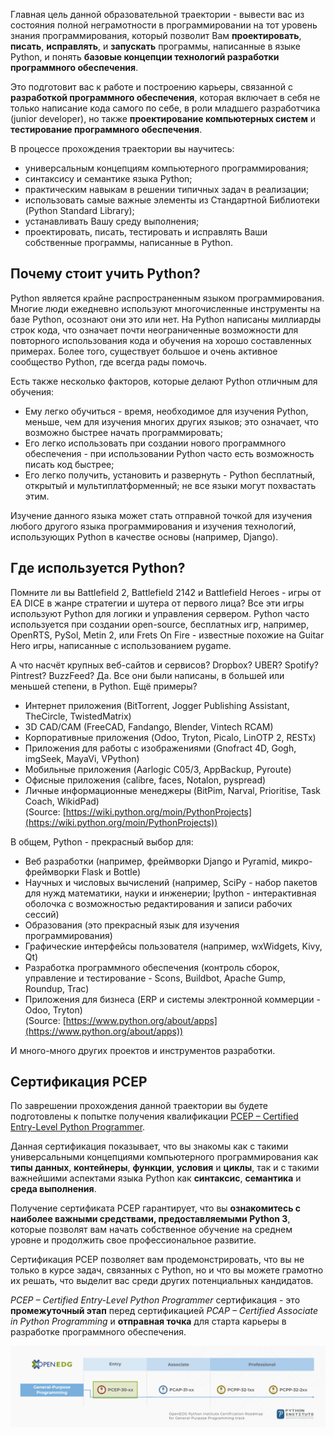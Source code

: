 Главная цель данной образовательной траектории - вывести ваc из состояния полной неграмотности в программировании на тот уровень знания программирования, который позволит Вам **проектировать**, **писать**, **исправлять**, и **запускать** программы, написанные в языке Python, и понять **базовые концепции технологий разработки программного обеспечения**.

Это подготовит ваc к работе и построению карьеры, связанной с  **разработкой программного обеспечения**, которая включает в себя не только написание кода самого по себе, в роли младшего разработчика (junior developer), но также **проектирование компьютерных систем** и **тестирование программного обеспечения**.

В процессе прохождения траектории вы научитесь:

*   универсальным концепциям компьютерного программирования;
*   синтаксису и семантике языка Python;
*   практическим навыкам в решении типичных задач в реализации;
*   использовать самые важные элементы из Стандартной Библиотеки (Python Standard Library);
*   устанавливать Вашу среду выполнения;
*   проектировать, писать, тестировать и исправлять Ваши собственные программы, написанные в Python.

## Почему стоит учить Python?

Python является крайне распространенным языком программирования. Многие люди ежедневно используют многочисленные инструменты на базе Python, осознают они это или нет. На Python написаны миллиарды строк кода, что означает почти неограниченные возможности для повторного использования кода и обучения на хорошо составленных примерах. Более того, существует большое и очень активное сообщество Python, где всегда рады помочь.

Есть также несколько факторов, которые делают Python отличным для обучения:

*   Ему легко обучиться - время, необходимое для изучения Python, меньше, чем для изучения многих других языков; это означает, что возможно быстрее начать программировать;
*   Его легко использовать при создании нового программного обеспечения - при использовании Python часто есть возможность писать код быстрее;
*   Его легко получить, установить и развернуть - Python бесплатный, открытый и мультиплатформенный; не все языки могут похвастать этим.

Изучение данного языка может стать отправной точкой для изучения любого другого языка программирования и изучения технологий, использующих Python в качестве основы (например, Django).

## Где используется Python?

Помните ли вы Battlefield 2, Battlefield 2142 и Battlefield Heroes - игры от EA DICE в жанре стратегии и шутера от первого лица? Все эти игры используют Python для логики и управления сервером. Python часто используется при создании open-source, бесплатных игр, например, OpenRTS, PySol, Metin 2, или Frets On Fire - известные похожие на Guitar Hero игры, написанные с использованием pygame.

А что насчёт крупных веб-сайтов и сервисов? Dropbox? UBER? Spotify? Pintrest? BuzzFeed? Да. Все они были написаны, в большей или меньшей степени, в Python. Ещё примеры?

* Интернет приложения (BitTorrent, Jogger Publishing Assistant, TheCircle, TwistedMatrix)
* 3D CAD/CAM (FreeCAD, Fandango, Blender, Vintech RCAM)
* Корпоративные приложения (Odoo, Tryton, Picalo, LinOTP 2, RESTx)
* Приложения для работы с изображениями (Gnofract 4D, Gogh, imgSeek, MayaVi, VPython)
* Мобильные приложения (Aarlogic C05/3, AppBackup, Pyroute)
* Офисные приложения (calibre, faces, Notalon, pyspread)
* Личные информационные менеджеры (BitPim, Narval, Prioritise, Task Coach, WikidPad)  
    (Source: [https://wiki.python.org/moin/PythonProjects](https://wiki.python.org/moin/PythonProjects))

В общем, Python - прекрасный выбор для:

* Веб разработки (например, фреймворки Django и Pyramid, микро-фреймворки Flask и Bottle)
* Научных и числовых вычислений (например, SciPy - набор пакетов для нужд математики, науки и инженерии; Ipython - интерактивная оболочка с возможностью редактирования и записи рабочих сессий)
* Образования (это прекрасный язык для изучения программирования)
* Графические интерфейсы пользователя (например, wxWidgets, Kivy, Qt)
* Разработка программного обеспечения (контроль сборок, управление и тестирование - Scons, Buildbot, Apache Gump, Roundup, Trac)
* Приложения для бизнеса (ERP и системы электронной коммерции - Odoo, Tryton)  
    (Source: [https://www.python.org/about/apps](https://www.python.org/about/apps))

И много-много других проектов и инструментов разработки.

## Сертификация PCEP

По заврешении прохождения данной траектории вы будете подготовлены к попытке получения квалификации [PCEP – Certified Entry-Level Python Programmer](https://pythoninstitute.org/pcep-certification-entry-level/).

Данная сертификация показывает, что вы знакомы как с такими универсальными концепциями компьютерного программирования как **типы данных**, **контейнеры**, **функции**, **условия** и **циклы**, так и с такими важнейшими аспектами языка Python как **синтаксис**, **семантика** и **среда выполнения**.

Получение сертификата PCEP гарантирует, что вы **ознакомитесь с наиболее важными средствами, предоставляемыми Python 3**, которые позволят вам начать собственное обучение на среднем уровне и продолжить свое профессиональное развитие.  
  
Сертификация PCEP позволяет вам продемонстрировать, что вы не только в курсе задач, связанных с Python, но и что вы можете грамотно их решать, что выделит вас среди других потенциальных кандидатов.
  

_PCEP – Certified Entry-Level Python Programmer_ сертификация - это **промежуточный этап** перед сертификацией _PCAP – Certified Associate in Python Programming_ и **отправная точка** для старта карьеры в разработке программного обеспечения.

![Python Institute Certification Roadmap](./assets/GP_pathway_PCEP.png)